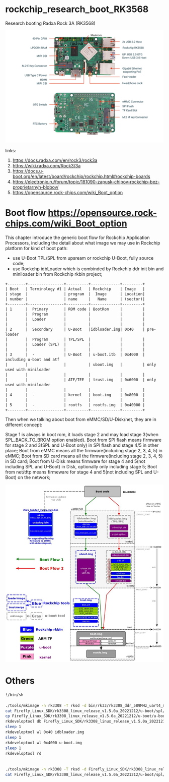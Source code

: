 # rockchip_research_boot_RK3568
Research booting Radxa Rock 3A (RK3568)

![alt text](https://github.com/petaleleo/rockchip_research_boot_RK3568/blob/main/radxa3a_2.webp?raw=true)


links:

1. https://docs.radxa.com/en/rock3/rock3a
2. https://wiki.radxa.com/Rock3/3a
3. https://docs.u-boot.org/en/latest/board/rockchip/rockchip.html#rockchip-boards
4. https://electronix.ru/forum/topic/181090-zapusk-chipov-rockchip-bez-proprietarnyh-blobov/
5. https://opensource.rock-chips.com/wiki_Boot_option

# Boot flow https://opensource.rock-chips.com/wiki_Boot_option
This chapter introduce the generic boot flow for Rockchip Application Processors, including the detail about what image we may use in Rockchip platform for kind of boot path:

- use U-Boot TPL/SPL from upsream or rockchip U-Boot, fully source code;
- use Rockchp idbLoader which is combinded by Rockchip ddr init bin and miniloader bin from Rockchip rkbin project;

```
+--------+----------------+----------+-------------+---------+
| Boot   | Terminology #1 | Actual   | Rockchip    | Image   |
| stage  |                | program  |  Image      | Location|
| number |                | name     |   Name      | (sector)|
+--------+----------------+----------+-------------+---------+
| 1      |  Primary       | ROM code | BootRom     |         |
|        |  Program       |          |             |         |
|        |  Loader        |          |             |         |
|        |                |          |             |         |
| 2      |  Secondary     | U-Boot   |idbloader.img| 0x40    | pre-loader
|        |  Program       | TPL/SPL  |             |         |
|        |  Loader (SPL)  |          |             |         |
|        |                |          |             |         |
| 3      |  -             | U-Boot   | u-boot.itb  | 0x4000  | including u-boot and atf
|        |                |          | uboot.img   |         | only used with miniloader
|        |                |          |             |         |
|        |                | ATF/TEE  | trust.img   | 0x6000  | only used with miniloader
|        |                |          |             |         |
| 4      |  -             | kernel   | boot.img    | 0x8000  |
|        |                |          |             |         |
| 5      |  -             | rootfs   | rootfs.img  | 0x40000 |
+--------+----------------+----------+-------------+---------+
```

Then when we talking about boot from eMMC/SD/U-Disk/net, they are in different concept:

Stage 1 is always in boot rom, it loads stage 2 and may load stage 3(when SPL_BACK_TO_BROM option enabled).
Boot from SPI flash means firmware for stage 2 and 3(SPL and U-Boot only) in SPI flash and stage 4/5 in other place;
Boot from eMMC means all the firmware(including stage 2, 3, 4, 5) in eMMC;
Boot from SD card means all the firmware(including stage 2, 3, 4, 5) in SD card;
Boot from U-Disk means firmware for stage 4 and 5(not including SPL and U-Boot) in Disk, optionally only including stage 5;
Boot from net/tftp means firmeware for stage 4 and 5(not including SPL and U-Boot) on the network;

![alt text](https://github.com/petaleleo/rockchip_research_boot_RK3568/blob/main/894px-Rockchip_bootflow20181122.jpg?raw=true)

# Others

```BASH
!/bin/sh

./tools/mkimage -n rk3308 -T rksd -d bin/rk33/rk3308_ddr_589MHz_uart4_m0_v2.07.bin idbloader.img # Блоб
cat Firefly_Linux_SDK/rk3308_linux_release_v1.5.0a_20221212/u-boot/spl/u-boot-spl.bin >> idbloader.img
cp Firefly_Linux_SDK/rk3308_linux_release_v1.5.0a_20221212/u-boot/u-boot.img .
rkdeveloptool db Firefly_Linux_SDK/rk3308_linux_release_v1.5.0a_20221212/rkbin/rk3308_loader_uart4_v2.07.139.bin
sleep 1
rkdeveloptool wl 0x40 idbloader.img
sleep 1
rkdeveloptool wl 0x4000 u-boot.img
sleep 1
rkdeveloptool rd


./tools/mkimage -n rk3308 -T rksd -d Firefly_Linux_SDK/rk3308_linux_release_v1.5.0a_20221212/u-boot/tpl/u-boot-tpl-dtb.bin idbloader.img
cat Firefly_Linux_SDK/rk3308_linux_release_v1.5.0a_20221212/u-boot/spl/u-boot-spl-dtb.bin >> idbloader.img
```
